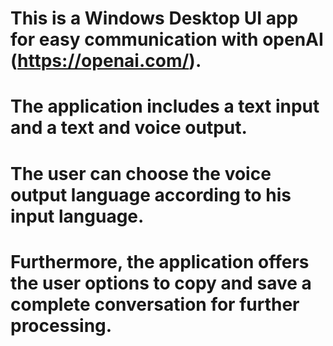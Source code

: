 # This is a Windows Desktop UI app for easy communication with openAI (https://openai.com/).
# The application includes a text input and a text and voice output. 
# The user can choose the voice output language according to his input language.
# Furthermore, the application offers the user options to copy and save a complete conversation for further processing.